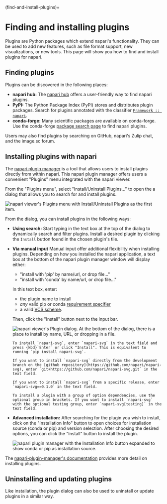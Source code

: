 (find-and-install-plugins)=
# Finding and installing plugins

Plugins are Python packages which extend napari's functionality.
They can be used to add new features, such as file format support, new visualizations, or new tools.
This page will show you how to find and install plugins for napari.

## Finding plugins

Plugins can be discovered in the following places:

- **napari hub:** The [napari hub](https://napari-hub.org) offers a user-friendly
  way to find napari plugins.
- **PyPI:** The Python Package Index (PyPI) stores and distributes plugin packages.
  Search for plugins annotated with the classifier [`Framework :: napari`](https://pypi.org/search/?q=&o=&c=Framework+%3A%3A+napari).
- **conda-forge:** Many scientific packages are available on conda-forge.
  Use the conda-forge [package search page](https://conda-forge.org/packages/) to find napari plugins.

Users may also find plugins by searching on GitHub, napari's Zulip chat, and
the image.sc forum.

## Installing plugins with napari

The [napari plugin manager](https://napari.org/napari-plugin-manager/) is a tool
that allows users to install plugins directly from within napari.
This napari plugin manager offers users a convenient "Plugins" menu integrated
with the napari viewer.

From the "Plugins menu", select "Install/Uninstall Plugins..." to open the
a dialog that allows you to search for and install plugins.

![napari viewer's Plugins menu with Install/Uninstall Plugins as the first item.](../../_static/images/plugin-menu.png)

From the dialog, you can install plugins in the following ways:

- **Using search:** Start typing in the text box at the top of the dialog to dynamically search
  and filter plugins. Install a desired plugin by clicking the `Install` button found in the chosen plugin's tile.

- **Via manual input** Manual input offer additional flexibility when installing plugins.
  Depending on how you installed the napari application, a text box at the bottom
  of the napari plugin manager window will display either:
  - "install with 'pip' by name/url, or drop file..."
  - "install with 'conda' by name/url, or drop file..."

  In this text box, enter:
  - the plugin name to install
  - *any* valid pip or conda [requirement specifier](https://pip.pypa.io/en/stable/reference/requirement-specifiers/)
  - a valid [VCS scheme](https://pip.pypa.io/en/stable/topics/vcs-support).

  Then, click the "Install" button next to the input bar.

   ![napari viewer's Plugin dialog. At the bottom of the dialog, there is a place to install by name, URL, or dropping in a file.](../../_static/images/plugin-install-dialog.png)

  ```{admonition} Installing the Current Release
  To install `napari-svg`, enter `napari-svg` in the text field and press {kbd}`Enter` or click "Install". This is equivalent to running `pip install napari-svg`.
  ```
  ```{admonition} Installing from a Github Branch
  If you want to install `napari-svg` directly from the development branch on the [github repository](https://github.com/napari/napari-svg), enter `git+https://github.com/napari/napari-svg.git` in the text field.
  ```
  ```{admonition} Installing a Specific Release
  If you want to install `napari-svg` from a specific release, enter `napari-svg==0.1.0` in the text field.
  ```
  ```{admonition} Installing with Optional Dependency Groups
  To install a plugin with a group of option dependencies, use the optional group in brackets. If you want to install `napari-svg` with the optional testing group, enter `napari-svg[testing]` in the text field.
  ```

- **Advanced installation:** After searching for the plugin you wish to install, click on the
  "Installation Info" button to open choices for installation source (conda or pip) and version selection. After choosing the desired options, you can click the "Install" button to install the plugin.

  ![napari plugin manager with the Installation Info button expanded to show conda or pip as installation source.](../../_static/images/plugin-manager.png)

The [napari-plugin-manager's documentation](https://napari.org/napari-plugin-manager/) provides more
detail on installing plugins.

## Uninstalling and updating plugins

Like installation, the plugin dialog can also be used to uninstall or update plugins in a similar way.
